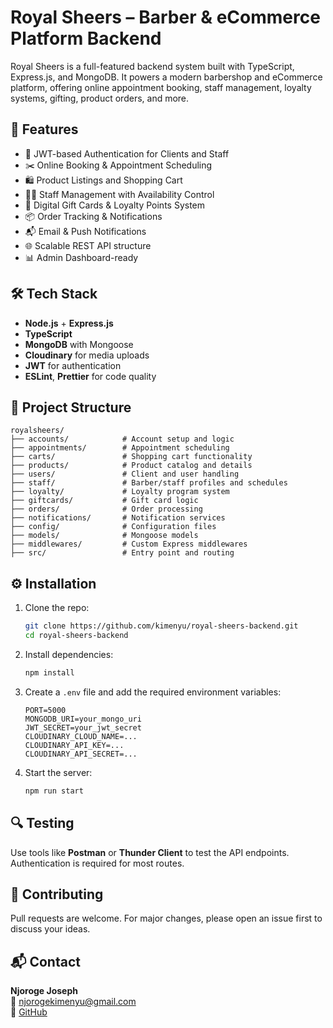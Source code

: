 # Royal Sheers – Barber & eCommerce Platform Backend

Royal Sheers is a full-featured backend system built with TypeScript, Express.js, and MongoDB. It powers a modern barbershop and eCommerce platform, offering online appointment booking, staff management, loyalty systems, gifting, product orders, and more.

## 🚀 Features

- 🔐 JWT-based Authentication for Clients and Staff
- ✂️ Online Booking & Appointment Scheduling
- 🛍️ Product Listings and Shopping Cart
- 🧑‍💼 Staff Management with Availability Control
- 🎁 Digital Gift Cards & Loyalty Points System
- 📦 Order Tracking & Notifications
- 📬 Email & Push Notifications
- 🌐 Scalable REST API structure
- 📊 Admin Dashboard-ready

## 🛠️ Tech Stack

- **Node.js** + **Express.js**
- **TypeScript**
- **MongoDB** with Mongoose
- **Cloudinary** for media uploads
- **JWT** for authentication
- **ESLint**, **Prettier** for code quality

## 📁 Project Structure

```
royalsheers/
├── accounts/            # Account setup and logic
├── appointments/        # Appointment scheduling
├── carts/               # Shopping cart functionality
├── products/            # Product catalog and details
├── users/               # Client and user handling
├── staff/               # Barber/staff profiles and schedules
├── loyalty/             # Loyalty program system
├── giftcards/           # Gift card logic
├── orders/              # Order processing
├── notifications/       # Notification services
├── config/              # Configuration files
├── models/              # Mongoose models
├── middlewares/         # Custom Express middlewares
├── src/                 # Entry point and routing
```

## ⚙️ Installation

1. Clone the repo:
   ```bash
   git clone https://github.com/kimenyu/royal-sheers-backend.git
   cd royal-sheers-backend
   ```

2. Install dependencies:
   ```bash
   npm install
   ```

3. Create a `.env` file and add the required environment variables:
   ```
   PORT=5000
   MONGODB_URI=your_mongo_uri
   JWT_SECRET=your_jwt_secret
   CLOUDINARY_CLOUD_NAME=...
   CLOUDINARY_API_KEY=...
   CLOUDINARY_API_SECRET=...
   ```

4. Start the server:
   ```bash
   npm run start
   ```

## 🔍 Testing

Use tools like **Postman** or **Thunder Client** to test the API endpoints. Authentication is required for most routes.

## 🤝 Contributing

Pull requests are welcome. For major changes, please open an issue first to discuss your ideas.

## 📬 Contact

**Njoroge Joseph**  
📧 [njorogekimenyu@gmail.com](mailto:njorogekimenyu@gmail.com)  
🔗 [GitHub](https://github.com/kimenyu)
